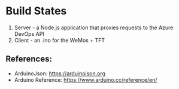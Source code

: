 # Build States

1. Server - a Node.js application that proxies requests to the Azure DevOps API
2. Client - an .ino for the WeMos + TFT

## References:
- ArduinoJson: https://arduinojson.org
- Arduino Reference: https://www.arduino.cc/reference/en/

